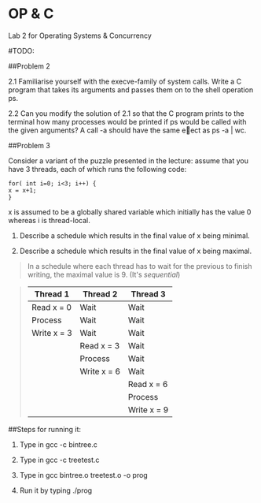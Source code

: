 # OP & C
Lab 2 for Operating Systems &amp; Concurrency 

#TODO:


##Problem 2

2.1 Familiarise yourself with the execve-family of system calls. Write a C program that
takes its arguments and passes them on to the shell operation ps.

2.2 Can you modify the solution of 2.1 so that the C program prints to the terminal how
many processes would be printed if ps would be called with the given arguments? A
call <your executable> -a should have the same eect as ps -a | wc.

##Problem 3

Consider a variant of the puzzle presented in the lecture: assume that you have 3
threads, each of which runs the following code:
```
for( int i=0; i<3; i++) {
x = x+1;
}
``` 
x is assumed to be a globally shared variable which initially has the value 0 whereas i
is thread-local.

1. Describe a schedule which results in the final value of x being minimal.

2. Describe a schedule which results in the final value of x being maximal.

>In a schedule where each thread has to wait for the previous to finish writing, the maximal value is 9. (It's _sequential_) 

> | Thread 1    | Thread 2    | Thread 3    |
> |-------------|-------------|-------------|
> | Read x = 0  | Wait        | Wait        |
> | Process     | Wait        | Wait        |
> | Write x = 3 | Wait        | Wait        |
> |             | Read x = 3  | Wait        |
> |             | Process     | Wait        |
> |             | Write x = 6 | Wait        |
> |             |             | Read x = 6  |
> |             |             | Process     | 
> |             |             | Write x = 9 |

##Steps for running it:

1. Type in gcc -c bintree.c
 
2. Type in gcc -c treetest.c 

3. Type in gcc bintree.o treetest.o -o prog

4. Run it by typing ./prog
